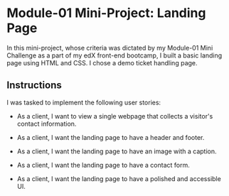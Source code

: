 # Module-01 Mini-Project: Landing Page

In this mini-project, whose criteria was dictated by my Module-01 Mini Challenge as a part of my edX front-end bootcamp, I built a basic landing page using HTML and CSS. I chose a demo ticket handling page.

## Instructions

I was tasked to implement the following user stories:

* As a client, I want to view a single webpage that collects a visitor's contact information.

* As a client, I want the landing page to have a header and footer.

* As a client, I want the landing page to have an image with a caption.

* As a client, I want the landing page to have a contact form.

* As a client, I want the landing page to have a polished and accessible UI.
